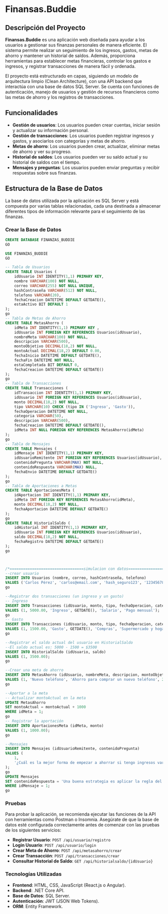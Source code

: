 # Finansas.Buddie

## Descripción del Proyecto

**Finansas.Buddie** es una aplicación web diseñada para ayudar a los usuarios a gestionar sus finanzas personales de manera eficiente. El sistema permite realizar un seguimiento de los ingresos, gastos, metas de ahorro y mantener un historial de saldos. Además, proporciona herramientas para establecer metas financieras, controlar los gastos e ingresos, y registrar transacciones de manera fácil y ordenada.

El proyecto está estructurado en capas, siguiendo un modelo de arquitectura limpio (Clean Architecture), con una API backend que interactúa con una base de datos SQL Server. Se cuenta con funciones de autenticación, manejo de usuarios y gestión de recursos financieros como las metas de ahorro y los registros de transacciones.

## Funcionalidades

- **Gestión de usuarios**: Los usuarios pueden crear cuentas, iniciar sesión y actualizar su información personal.
- **Gestión de transacciones**: Los usuarios pueden registrar ingresos y gastos, y asociarlos con categorías y metas de ahorro.
- **Metas de ahorro**: Los usuarios pueden crear, actualizar, eliminar metas de ahorro y ver su progreso.
- **Historial de saldos**: Los usuarios pueden ver su saldo actual y su historial de saldos con el tiempo.
- **Mensajes y preguntas**: Los usuarios pueden enviar preguntas y recibir respuestas sobre sus finanzas.

## Estructura de la Base de Datos

La base de datos utilizada por la aplicación es SQL Server y está compuesta por varias tablas relacionadas, cada una destinada a almacenar diferentes tipos de información relevante para el seguimiento de las finanzas.

### Crear la Base de Datos

```sql
CREATE DATABASE FINANZAS_BUDDIE
GO

USE FINANZAS_BUDDIE
GO

-- Tabla de Usuarios
CREATE TABLE Usuarios (
    idUsuario INT IDENTITY(1,1) PRIMARY KEY,
    nombre VARCHAR(100) NOT NULL,
    correo VARCHAR(255) NOT NULL UNIQUE,
    hashContraseña VARCHAR(512) NOT NULL,
    telefono VARCHAR(20),
    fechaCreacion DATETIME DEFAULT GETDATE(),
    estaActivo BIT DEFAULT 1
);
go
-- Tabla de Metas de Ahorro
CREATE TABLE MetasAhorro (
    idMeta INT IDENTITY(1,1) PRIMARY KEY ,
    idUsuario INT FOREIGN KEY REFERENCES Usuarios(idUsuario),
    nombreMeta VARCHAR(100) NOT NULL,
    descripcion VARCHAR(500),
    montoObjetivo DECIMAL(18,2) NOT NULL,
    montoActual DECIMAL(18,2) DEFAULT 0.00,
    fechaInicio DATETIME DEFAULT GETDATE(),
    fechaFin DATETIME NOT NULL,
    estaCompletada BIT DEFAULT 0,
    fechaCreacion DATETIME DEFAULT GETDATE()
);
go
-- Tabla de Transacciones
CREATE TABLE Transacciones (
    idTransaccion INT IDENTITY(1,1) PRIMARY KEY,
    idUsuario INT FOREIGN KEY REFERENCES Usuarios(idUsuario),
    monto DECIMAL(18,2) NOT NULL,
    tipo VARCHAR(10) CHECK (tipo IN ('Ingreso', 'Gasto')),
    fechaOperacion DATETIME NOT NULL,
    categoria VARCHAR(50),
    descripcion VARCHAR(500),
    fechaCreacion DATETIME DEFAULT GETDATE(),
    idMeta INT NULL FOREIGN KEY REFERENCES MetasAhorro(idMeta) 
);
go
-- Tabla de Mensajes
CREATE TABLE Mensajes (
    idMensaje INT IDENTITY(1,1) PRIMARY KEY,
    idUsuarioRemitente INT FOREIGN KEY REFERENCES Usuarios(idUsuario),
    contenidoPregunta VARCHAR(MAX) NOT NULL,
    contenidoRespuesta VARCHAR(MAX) NULL,
    fechaEnvio DATETIME DEFAULT GETDATE()
);
go
-- Tabla de Aportaciones a Metas 
CREATE TABLE AportacionesMeta (
    idAportacion INT IDENTITY(1,1) PRIMARY KEY,
    idMeta INT FOREIGN KEY REFERENCES MetasAhorro(idMeta),
    monto DECIMAL(18,2) NOT NULL,
    fechaAportacion DATETIME DEFAULT GETDATE()
);
go
CREATE TABLE HistorialSaldo (
    idHistorial INT IDENTITY(1,1) PRIMARY KEY,
    idUsuario INT FOREIGN KEY REFERENCES Usuarios(idUsuario),
    saldo DECIMAL(18,2) NOT NULL,
    fechaRegistro DATETIME DEFAULT GETDATE()
);
go



/*=================================simulacion con datos==============================*/
--crear usuario
INSERT INTO Usuarios (nombre, correo, hashContraseña, telefono)
VALUES ('Carlos Pérez', 'carlos@email.com', 'hash_seguro123', '1234567890');
go

--Registrar dos transacciones (un ingreso y un gasto)
-- Ingreso
INSERT INTO Transacciones (idUsuario, monto, tipo, fechaOperacion, categoria, descripcion)
VALUES (1, 5000.00, 'Ingreso', GETDATE(), 'Salario', 'Pago mensual');
go
-- Gasto
INSERT INTO Transacciones (idUsuario, monto, tipo, fechaOperacion, categoria, descripcion)
VALUES (1, 1500.00, 'Gasto', GETDATE(), 'Compras', 'Supermercado y hogar');
go

--Registrar el saldo actual del usuario en HistorialSaldo
--El saldo actual es: 5000 - 1500 = $3500
INSERT INTO HistorialSaldo (idUsuario, saldo)
VALUES (1, 3500.00);
go

--Crear una meta de ahorro
INSERT INTO MetasAhorro (idUsuario, nombreMeta, descripcion, montoObjetivo, fechaFin)
VALUES (1, 'Nuevo teléfono', 'Ahorro para comprar un nuevo teléfono', 2000.00, '2025-12-31');
go

--Aportar a la meta
-- Actualizar montoActual en la meta
UPDATE MetasAhorro
SET montoActual = montoActual + 1000
WHERE idMeta = 1;
go
-- Registrar la aportación
INSERT INTO AportacionesMeta (idMeta, monto)
VALUES (1, 1000.00);
go

--Mensajes
INSERT INTO Mensajes (idUsuarioRemitente, contenidoPregunta)
VALUES (
    1,
    '¿Cuál es la mejor forma de empezar a ahorrar si tengo ingresos variables?'
);
go
UPDATE Mensajes
SET contenidoRespuesta = 'Una buena estrategia es aplicar la regla del 50/30/20 adaptada: guarda al menos el 20% de tus ingresos mensuales, aunque sean variables. Usa una meta de ahorro con monto flexible para no dejar de avanzar.'
WHERE idMensaje = 1;
go
```
### Pruebas
Para probar la aplicación, se recomienda ejecutar las funciones de la API con herramientas como Postman o Insomnia. Asegúrate de que la base de datos esté configurada correctamente antes de comenzar con las pruebas de los siguientes servicios:

- **Registrar Usuario**: `POST /api/usuario/registro`
- **Login Usuario**: `POST /api/usuario/login`
- **Crear Meta de Ahorro**: `POST /api/metasahorro/crear`
- **Crear Transacción**: `POST /api/transacciones/crear`
- **Consultar Historial de Saldo**: `GET /api/historialsaldo/{idUsuario}`

### Tecnologías Utilizadas
- **Frontend**: HTML, CSS, JavaScript (React.js o Angular).
- **Backend**: .NET Core API.
- **Base de Datos**: SQL Server.
- **Autenticación**: JWT (JSON Web Tokens).
- **ORM**: Entity Framework.



